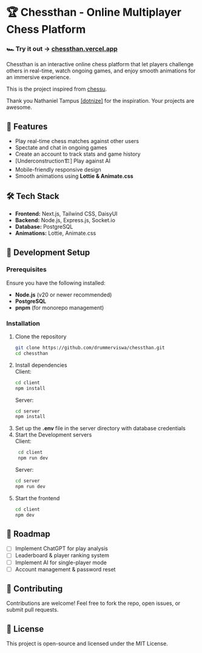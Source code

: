 # 🏆 Chessthan - Online Multiplayer Chess Platform

### 🏎️ Try it out -> [chessthan.vercel.app](https://chessthan.vercel.app)

Chessthan is an interactive online chess platform that let players challenge others in real-time, watch ongoing games, and enjoy smooth animations for an immersive experience.

This is the project inspired from [chessu](https://github.com/dotnize/chessu).

Thank you Nathaniel Tampus [[dotnize]](https://github.com/dotnize) for the inspiration. Your projects are awesome.

## 🚀 Features

- Play real-time chess matches against other users
- Spectate and chat in ongoing games
- Create an account to track stats and game history
- [Underconstruction🏗️] Play against AI
- Mobile-friendly responsive design
- Smooth animations using **Lottie & Animate.css**

## 🛠 Tech Stack

- **Frontend:** Next.js, Tailwind CSS, DaisyUI
- **Backend:** Node.js, Express.js, Socket.io
- **Database:** PostgreSQL
- **Animations:** Lottie, Animate.css

## 🔧 Development Setup

### Prerequisites

Ensure you have the following installed:

- **Node.js** (v20 or newer recommended)
- **PostgreSQL**
- **pnpm** (for monorepo management)

### Installation

1. Clone the repository
   ```bash
   git clone https://github.com/drummerviswa/chessthan.git
   cd chessthan
   ```
2. Install dependencies  
   Client:
   ```bash
   cd client
   npm install
   ```
   Server:
   ```bash
   cd server
   npm install
   ```
3. Set up the **.env** file in the server directory with database credentials
4. Start the Development servers  
   Client:
   ```bash
    cd client
    npm run dev
   ```
   Server:
   ```bash
   cd server
   npm run dev
   ```
5. Start the frontend
   ```bash
   cd client
   npm dev
   ```

## 🎯 Roadmap

- [ ] Implement ChatGPT for play analysis
- [ ] Leaderboard & player ranking system
- [ ] Implement AI for single-player mode
- [ ] Account management & password reset

## 🤝 Contributing

Contributions are welcome! Feel free to fork the repo, open issues, or submit pull requests.

## 📜 License

This project is open-source and licensed under the MIT License.
